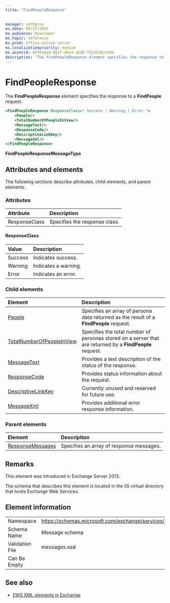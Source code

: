 ```yaml
---
title: "FindPeopleResponse"
 
 
manager: sethgros
ms.date: 09/17/2015
ms.audience: Developer
ms.topic: reference
ms.prod: office-online-server
ms.localizationpriority: medium
ms.assetid: 95f016a9-002f-4be3-abd6-f5e3528afd44
description: "The FindPeopleResponse element specifies the response to a FindPeople request."
---
```


# FindPeopleResponse

The **FindPeopleResponse** element specifies the response to a **FindPeople** request. 
  
```XML
<FindPeopleResponse ResponseClass=" Success | Warning | Error ">
    <People/>
    <TotalNumberOfPeopleInView/>
    <MessageText/>
    <ResponseCode/>
    <DescriptiveLinkKey/>
    <MessageXml/>
</FindPeopleResponse>
```

 **FindPeopleResponseMessageType**
## Attributes and elements

The following sections describe attributes, child elements, and parent elements.
  
### Attributes

|**Attribute**|**Description**|
|:-----|:-----|
|ResponseClass  <br/> |Specifies the response class.  <br/> |
   
#### ResponseClass

|**Value**|**Description**|
|:-----|:-----|
|Success  <br/> |Indicates success.  <br/> |
|Warning  <br/> |Indicates a warning.  <br/> |
|Error  <br/> |Indicates an error.  <br/> |
   
### Child elements

|**Element**|**Description**|
|:-----|:-----|
|[People](people.md) <br/> |Specifies an array of persona data returned as the result of a **FindPeople** request.  <br/> |
|[TotalNumberOfPeopleInView](totalnumberofpeopleinview.md) <br/> |Specifies the total number of personas stored on a server that are returned by a **FindPeople** request.  <br/> |
|[MessageText](messagetext.md) <br/> |Provides a text description of the status of the response.  <br/> |
|[ResponseCode](responsecode.md) <br/> |Provides status information about the request.  <br/> |
|[DescriptiveLinkKey](descriptivelinkkey.md) <br/> |Currently unused and reserved for future use.  <br/> |
|[MessageXml](messagexml.md) <br/> |Provides additional error response information.  <br/> |
   
### Parent elements

|**Element**|**Description**|
|:-----|:-----|
|[ResponseMessages](responsemessages.md) <br/> |Specifies an array of response messages.  <br/> |
   
## Remarks

This element was introduced in Exchange Server 2013.
  
The schema that describes this element is located in the IIS virtual directory that hosts Exchange Web Services.
  
## Element information

|||
|:-----|:-----|
|Namespace  <br/> |https://schemas.microsoft.com/exchange/services/2006/messages  <br/> |
|Schema Name  <br/> |Message schema  <br/> |
|Validation File  <br/> |messages.xsd  <br/> |
|Can Be Empty  <br/> ||
   
## See also



- [EWS XML elements in Exchange](ews-xml-elements-in-exchange.md)

